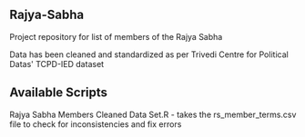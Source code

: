 ## Rajya-Sabha

Project repository for list of members of the Rajya Sabha

Data has been cleaned and standardized as per Trivedi Centre for Political Datas' TCPD-IED dataset

## Available Scripts

Rajya Sabha Members Cleaned Data Set.R - takes the rs_member_terms.csv file to check for inconsistencies and fix errors 

